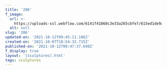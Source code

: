 ```yaml
---
title: '206'
f_image:
  url: >-
    https://uploads-ssl.webflow.com/6141f41868c3e33a265cbfe7/615ed1de9a291d46ec419d46_206.jpg
  alt: null
slug: '206'
updated-on: '2021-10-12T09:45:11.186Z'
created-on: '2021-10-07T10:54:32.715Z'
published-on: '2021-10-12T09:47:37.690Z'
f_display: true
layout: '[sculptures].html'
tags: sculptures
---
```



